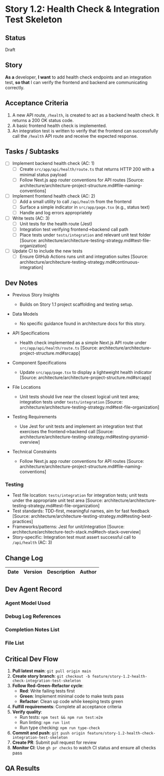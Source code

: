 # Story 1.2: Health Check & Integration Test Skeleton

## Status

Draft

## Story

**As a** developer, **I want** to add health check endpoints and an integration test, **so that** I can verify the
frontend and backend are communicating correctly.

## Acceptance Criteria

1. A new API route, `/health`, is created to act as a backend health check. It returns a 200 OK status code.
2. A basic frontend health check is implemented.
3. An integration test is written to verify that the frontend can successfully call the `/health` API route and receive
   the expected response.

## Tasks / Subtasks

- [ ] Implement backend health check (AC: 1)
  - [ ] Create `src/app/api/health/route.ts` that returns HTTP 200 with a minimal status payload
  - [ ] Follow Next.js app router conventions for API routes [Source:
        architecture/architecture-project-structure.md#file-naming-conventions]
- [ ] Implement frontend health check (AC: 2)
  - [ ] Add a small utility to call `/api/health` from the frontend
  - [ ] Surface a simple indicator in `src/app/page.tsx` (e.g., status text)
  - [ ] Handle and log errors appropriately
- [ ] Write tests (AC: 3)
  - [ ] Unit tests for the health route (Jest)
  - [ ] Integration test verifying frontend→backend call path
  - [ ] Place tests under `tests/integration` and relevant unit test folder [Source:
        architecture/architecture-testing-strategy.md#test-file-organization]
- [ ] Update CI to include the new tests
  - [ ] Ensure GitHub Actions runs unit and integration suites [Source:
        architecture/architecture-testing-strategy.md#continuous-integration]

## Dev Notes

- Previous Story Insights

  - Builds on Story 1.1 project scaffolding and testing setup.

- Data Models

  - No specific guidance found in architecture docs for this story.

- API Specifications

  - Health check implemented as a simple Next.js API route under `src/app/api/health/route.ts` [Source:
    architecture/architecture-project-structure.md#srcapp]

- Component Specifications

  - Update `src/app/page.tsx` to display a lightweight health indicator [Source:
    architecture/architecture-project-structure.md#srcapp]

- File Locations

  - Unit tests should live near the closest logical unit test area; integration tests under `tests/integration` [Source:
    architecture/architecture-testing-strategy.md#test-file-organization]

- Testing Requirements

  - Use Jest for unit tests and implement an integration test that exercises the frontend→backend call [Source:
    architecture/architecture-testing-strategy.md#testing-pyramid-overview]

- Technical Constraints
  - Follow Next.js app router conventions for API routes [Source:
    architecture/architecture-project-structure.md#file-naming-conventions]

### Testing

- Test file location: `tests/integration` for integration tests; unit tests under the appropriate unit test area
  [Source: architecture/architecture-testing-strategy.md#test-file-organization]
- Test standards: TDD-first, meaningful names, aim for fast feedback [Source:
  architecture/architecture-testing-strategy.md#testing-best-practices]
- Frameworks/patterns: Jest for unit/integration [Source: architecture/architecture-tech-stack.md#tech-stack-overview]
- Story-specific: Integration test must assert successful call to `/api/health` (AC: 3)

## Change Log

| Date | Version | Description | Author |
| ---- | ------- | ----------- | ------ |

## Dev Agent Record

### Agent Model Used

### Debug Log References

### Completion Notes List

### File List

## Critical Dev Flow

1. **Pull latest main**: `git pull origin main`
2. **Create story branch**: `git checkout -b feature/story-1.2-health-check-integration-test-skeleton`
3. **Follow Red-Green-Refactor cycle**:
   - **Red**: Write failing tests first
   - **Green**: Implement minimal code to make tests pass
   - **Refactor**: Clean up code while keeping tests green
4. **Fulfill requirements**: Complete all acceptance criteria
5. **Verify quality**:
   - Run tests: `npm test && npm run test:e2e`
   - Run linting: `npm run lint`
   - Run type checking: `npm run type-check`
6. **Commit and push**: `git push origin feature/story-1.2-health-check-integration-test-skeleton`
7. **Create PR**: Submit pull request for review
8. **Monitor CI**: Use `gh pr checks` to watch CI status and ensure all checks pass

## QA Results

